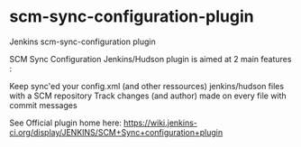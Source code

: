 scm-sync-configuration-plugin
=============================

Jenkins scm-sync-configuration plugin

SCM Sync Configuration Jenkins/Hudson plugin is aimed at 2 main features :

Keep sync'ed your config.xml (and other ressources) jenkins/hudson files with a SCM repository
Track changes (and author) made on every file with commit messages

See Official plugin home here: https://wiki.jenkins-ci.org/display/JENKINS/SCM+Sync+configuration+plugin
